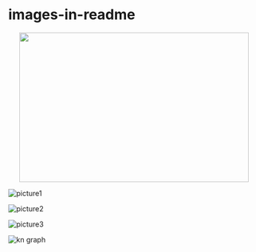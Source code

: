 # images-in-readme

<p align="center">
  <img width="460" height="300" src="https://user-images.githubusercontent.com/44629798/49055001-1996d700-f1c4-11e8-9a79-7caecd8d1672.png">
</p>

![picture1](https://user-images.githubusercontent.com/44629798/49055001-1996d700-f1c4-11e8-9a79-7caecd8d1672.png)

![picture2](https://user-images.githubusercontent.com/44629798/49056191-a6dc2a80-f1c8-11e8-848b-2f89d2d36b6a.png)

![picture3](https://user-images.githubusercontent.com/44629798/49056314-47324f00-f1c9-11e8-88ec-51808ca3d4fe.png)

![kn graph](https://user-images.githubusercontent.com/44629798/49056361-75b02a00-f1c9-11e8-95f9-b1e6b693fb26.png)
